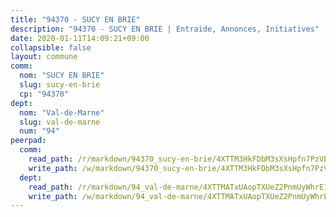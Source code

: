```yaml
---
title: "94370 - SUCY EN BRIE"
description: "94370 - SUCY EN BRIE | Entraide, Annonces, Initiatives"
date: 2020-01-11T14:09:21+09:00
collapsible: false
layout: commune
comm:
  nom: "SUCY EN BRIE"
  slug: sucy-en-brie
  cp: "94370"
dept:
  nom: "Val-de-Marne"
  slug: val-de-marne
  num: "94"
peerpad:
  comm:
    read_path: /r/markdown/94370_sucy-en-brie/4XTTM3HkFDbM3sXsHpfn7PzVBkKhrFvCPCJppNpK24NNncBbK
    write_path: /w/markdown/94370_sucy-en-brie/4XTTM3HkFDbM3sXsHpfn7PzVBkKhrFvCPCJppNpK24NNncBbK-K3TgTdwQQ5ovzrw44sLtmuua8LVQRzs81kudywsAmn66Bp6uysfpoLvXAJMH6Kr6JWPyHs4SmyyN6oK8M681P6fkemcAB3vZiaLYjq7iiXgu9jHV6k2UM5UNQpKCopLVmAHxYvLD
  dept:
    read_path: /r/markdown/94_val-de-marne/4XTTMATxUAopTXUeZ2PnmUyWhrE1nAE6BAMWHeo541LfPQtDp
    write_path: /w/markdown/94_val-de-marne/4XTTMATxUAopTXUeZ2PnmUyWhrE1nAE6BAMWHeo541LfPQtDp-K3TgV1hCNH2Q1sK2DQuaiFv8vhRfzLDcVGnm66dzXCicEVA3dMoL1ZAWLuZ1H8F2mPhTy5VS9BRZb2k91GKcXL9XN2QT1YcoSaL9WNheu325VyLFYMkgV7VT8n5Dwefz9MPfNk5p
---
```


